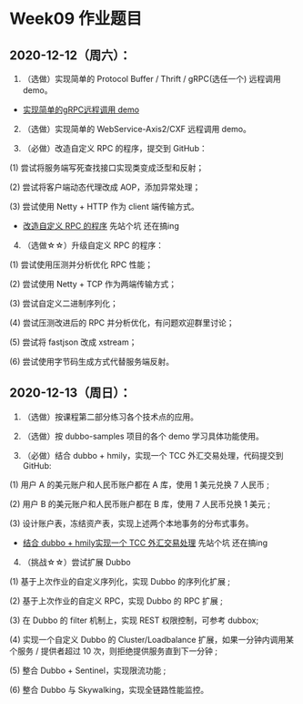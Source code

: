 # Week09 作业题目

## 2020-12-12（周六）：

1. （选做）实现简单的 Protocol Buffer / Thrift / gRPC(选任一个) 远程调用 demo。
- [实现简单的gRPC远程调用 demo](/Week_09/grpc-demo/README.md)

2. （选做）实现简单的 WebService-Axis2/CXF 远程调用 demo。

3. （必做）改造自定义 RPC 的程序，提交到 GitHub：

(1) 尝试将服务端写死查找接口实现类变成泛型和反射；

(2) 尝试将客户端动态代理改成 AOP，添加异常处理；

(3) 尝试使用 Netty + HTTP 作为 client 端传输方式。


- [改造自定义 RPC 的程序](/Week_09/rpcfx)   先站个坑 还在搞ing


4. （选做☆☆）升级自定义 RPC 的程序：

(1) 尝试使用压测并分析优化 RPC 性能；

(2) 尝试使用 Netty + TCP 作为两端传输方式；

(3) 尝试自定义二进制序列化；

(4) 尝试压测改进后的 RPC 并分析优化，有问题欢迎群里讨论；

(5) 尝试将 fastjson 改成 xstream；

(6) 尝试使用字节码生成方式代替服务端反射。


## 2020-12-13（周日）：

1. （选做）按课程第二部分练习各个技术点的应用。

2. （选做）按 dubbo-samples 项目的各个 demo 学习具体功能使用。

3. （必做）结合 dubbo + hmily，实现一个 TCC 外汇交易处理，代码提交到 GitHub:

(1) 用户 A 的美元账户和人民币账户都在 A 库，使用 1 美元兑换 7 人民币 ;

(2) 用户 B 的美元账户和人民币账户都在 B 库，使用 7 人民币兑换 1 美元 ;

(3) 设计账户表，冻结资产表，实现上述两个本地事务的分布式事务。

- [结合 dubbo + hmily实现一个 TCC 外汇交易处理](/Week_09/springboot-dubbo-demo)  先站个坑 还在搞ing

4. （挑战☆☆）尝试扩展 Dubbo

(1) 基于上次作业的自定义序列化，实现 Dubbo 的序列化扩展 ;

(2) 基于上次作业的自定义 RPC，实现 Dubbo 的 RPC 扩展 ;

(3) 在 Dubbo 的 filter 机制上，实现 REST 权限控制，可参考 dubbox;

(4) 实现一个自定义 Dubbo 的 Cluster/Loadbalance 扩展，如果一分钟内调用某个服务 / 提供者超过 10 次，则拒绝提供服务直到下一分钟 ;

(5) 整合 Dubbo + Sentinel，实现限流功能 ;

(6) 整合 Dubbo 与 Skywalking，实现全链路性能监控。

